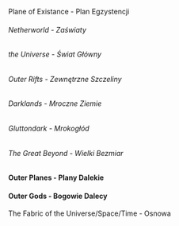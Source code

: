Plane of Existance - Plan Egzystencji
###### Netherworld - Zaświaty
###### the Universe - Świat Główny
###### Outer Rifts - Zewnętrzne Szczeliny
###### Darklands - Mroczne Ziemie
###### Gluttondark - Mrokogłód

###### The Great Beyond - Wielki Bezmiar


#### Outer Planes - Plany Dalekie
#### Outer Gods - Bogowie Dalecy

The Fabric of the Universe/Space/Time - Osnowa
